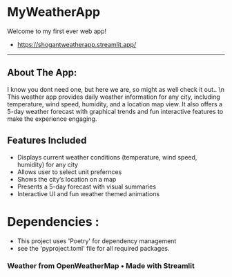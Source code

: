 # MyWeatherApp

Welcome to my first ever web app!
- https://shogantweatherapp.streamlit.app/
---

## About The App:
I know you dont need one, but here we are, so might as well check it out.. \n
This weather app provides daily weather information for any city, including temperature, wind speed, humidity, and a location map view. 
It also offers a 5-day weather forecast with graphical trends and fun interactive features to make the experience engaging.

## Features Included

- Displays current weather conditions (temperature, wind speed, humidity) for any city
- Allows user to select unit prefernces
- Shows the city’s location on a map
- Presents a 5-day forecast with visual summaries
- Interactive UI and fun weather themed animations

# Dependencies :
- This project uses 'Poetry' for dependency management
- see the 'pyproject.toml' file for all required packages.

### Weather from OpenWeatherMap • Made with Streamlit
